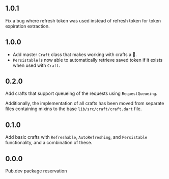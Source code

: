 ## 1.0.1

Fix a bug where refresh token was used instead of refresh token for token expiration extraction.

## 1.0.0

- Add master `Craft` class that makes working with crafts a 🍰.
- `Persistable` is now able to automatically retrieve saved token if it exists when used with `Craft`.

## 0.2.0

Add crafts that support queueing of the requests using `RequestQueueing`.

Additionally, the implementation of all crafts has been moved from separate files containing mixins
to the base `lib/src/craft/craft.dart` file.

## 0.1.0

Add basic crafts with `Refreshable`, `AutoRefreshing`, and `Persistable` functionality, and
a combination of these.

## 0.0.0

Pub.dev package reservation
